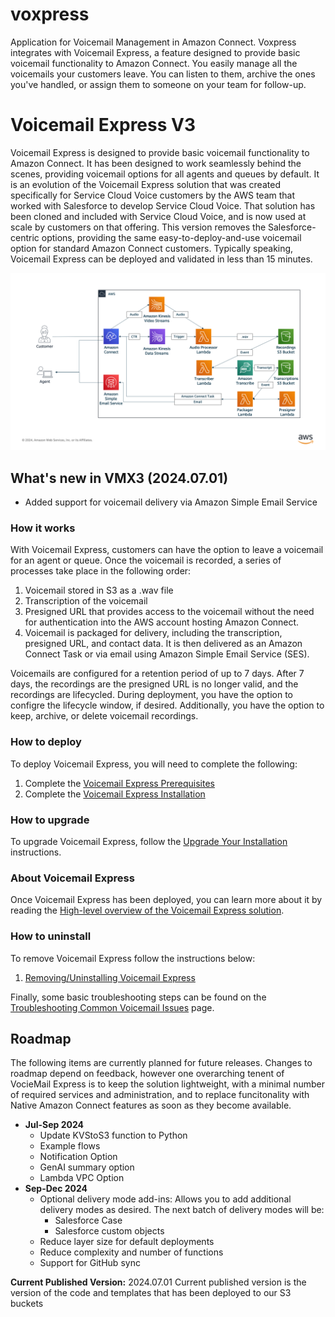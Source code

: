 # voxpress
Application for Voicemail Management in Amazon Connect. Voxpress integrates with Voicemail Express, a feature designed to provide basic voicemail functionality to Amazon Connect. You easily manage all the voicemails your customers leave. You can listen to them, archive the ones you've handled, or assign them to someone on your team for follow-up. 

# Voicemail Express V3
Voicemail Express is designed to provide basic voicemail functionality to Amazon Connect. It has been designed to work seamlessly behind the scenes, providing voicemail options for all agents and queues by default. It is an evolution of the Voicemail Express solution that was created specifically for Service Cloud Voice customers by the AWS team that worked with Salesforce to develop Service Cloud Voice. That solution has been cloned and included with Service Cloud Voice, and is now used at scale by customers on that offering. This version removes the Salesforce-centric options, providing the same easy-to-deploy-and-use voicemail option for standard Amazon Connect customers. Typically speaking, Voicemail Express can be deployed and validated in less than 15 minutes. 

![Voicemail Express Architecture](Docs/Img/VMX3.png)

## What's new in VMX3 (2024.07.01)
-  Added support for voicemail delivery via Amazon Simple Email Service

### How it works
With Voicemail Express, customers can have the option to leave a voicemail for an agent or queue. Once the voicemail is recorded, a series of processes take place in the following order:
1. Voicemail stored in S3 as a .wav file
2. Transcription of the voicemail
3. Presigned URL that provides access to the voicemail without the need for authentication into the AWS account hosting Amazon Connect.
4. Voicemail is packaged for delivery, including the transcription, presigned URL, and contact data. It is then delivered as an Amazon Connect Task or via email using Amazon Simple Email Service (SES).

Voicemails are configured for a retention period of up to 7 days. After 7 days, the recordings are the presigned URL is no longer valid, and the recordings are lifecycled. During deployment, you have the option to configre the lifecycle window, if desired. Additionally, you have the option to keep, archive, or delete voicemail recordings. 

### How to deploy
To deploy Voicemail Express, you will need to complete the following:
1. Complete the [Voicemail Express Prerequisites](Docs/vmx_prerequistes.md)
1. Complete the [Voicemail Express Installation](Docs/vmx_installation_instructions.md)

### How to upgrade
To upgrade Voicemail Express, follow the [Upgrade Your Installation](Docs/vmx_upgrade.md) instructions.

### About Voicemail Express
Once Voicemail Express has been deployed, you can learn more about it by reading the [High-level overview of the Voicemail Express solution](Docs/vmx_core.md).

### How to uninstall
To remove Voicemail Express follow the instructions below:
1.  [Removing/Uninstalling Voicemail Express](Docs/vmx_uninstall.md)

Finally, some basic troubleshooting steps can be found on the [Troubleshooting Common Voicemail Issues](Docs/vmx_troubleshooting.md) page.

## Roadmap
The following items are currently planned for future releases. Changes to roadmap depend on feedback, however one overarching tenent of VocieMail Express is to keep the solution lightweight, with a minimal number of required services and administration, and to replace funcitonality with Native Amazon Connect features as soon as they become available. 
-  **Jul-Sep 2024**
   -  Update KVStoS3 function to Python
   -  Example flows
   -  Notification Option
   -  GenAI summary option
   -  Lambda VPC Option
-  **Sep-Dec 2024**
   -  Optional delivery mode add-ins: Allows you to add additional delivery modes as desired. The next batch of delivery modes will be:
      -  Salesforce Case
      -  Salesforce custom objects
   -  Reduce layer size for default deployments
   -  Reduce complexity and number of functions
   -  Support for GitHub sync
      

**Current Published Version:** 2024.07.01
Current published version is the version of the code and templates that has been deployed to our S3 buckets
